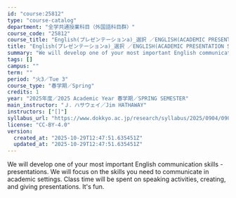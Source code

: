 ```yaml
---
id: "course:25812"
type: "course-catalog"
department: "全学共通授業科目（外国語科目群）"
course_code: "25812"
course_title: "English(プレゼンテーションa)_選択 ／ENGLISH(ACADEMIC PRESENTATION STRATEGIES A)"
title: "English(プレゼンテーションa)_選択 ／ENGLISH(ACADEMIC PRESENTATION STRATEGIES A)"
summary: "We will develop one of your most important English communication skills - presentations. We will focus on the skills you…"
tags: []
campus: ""
term: ""
period: "火3／Tue 3"
course_type: "春学期／Spring"
credits: 1
year: "2025年度／2025 Academic Year 春学期／SPRING SEMESTER"
main_instructor: "Ｊ．ハサウェイ／Jim HATHAWAY"
instructors: ["[]"]
syllabus_url: "https://www.dokkyo.ac.jp/research/syllabus/2025/0904/0904_25812_ja_JP.html"
license: "CC-BY-4.0"
version:
  created_at: "2025-10-29T12:47:51.635451Z"
  updated_at: "2025-10-29T12:47:51.635451Z"
---
```

We will develop one of your most important English communication skills - presentations. We will focus on the skills you need to communicate in academic settings. Class time will be spent on speaking activities, creating, and giving presentations. It's fun.
